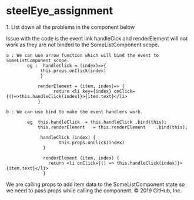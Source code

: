 # steelEye_assignment

1: List down all the problems in the component below

Issue with the code is the event link handleClck and renderElement will not work as they are not binded to the SomeListComponent scope.
	
	a : We can use arrow function which will bind the event to SomeListComponent scope.
			eg :  handleClick = (index)=>{
   				 this.props.onClick(index)
 				 }

  				renderElement = (item, index)=> {
  					  return <li key={index} onClick={()=>this.handleClick(index)}>{item.text}</li>
  				}
	
	b : We can use bind to make the event handlers work.
	
			eg 	this.handleClick  = this.handleClick .bind(this);
				this.renderElement   = this.renderElement 	 .bind(this);
			
				 handleClick (index) {
    					this.props.onClick(index)
				  }

				  renderElement (item, index) {
				    return <li onClick={() => this.handleClick(index)}>{item.text}</li>
				  }


We are calling props to add item data to the SomeListComponent state so we need to pass props while calling the component.
© 2019 GitHub, Inc.
